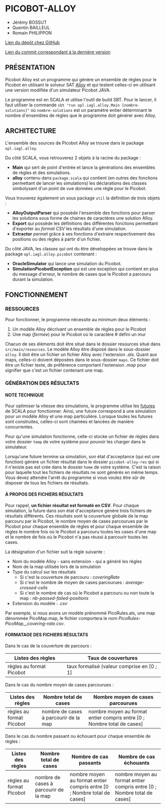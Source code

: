 PICOBOT-ALLOY
=============

* Jérémy BOSSUT
* Quentin BAILLEUL
* Romain PHILIPPON

[Lien du dépôt chez GitHub](https://github.com/Didzi59/Picobot)

[Lien du commit correspondant à la dernière version](https://github.com/Didzi59/Picobot/commit/247e07a42cf6ee5f24f2c95ba4de4f6dc15a04ea)

PRÉSENTATION
------------

Picobot Alloy est un programme qui génère un ensemble de règles pour le Picobot en utilisant le solveur SAT [Alloy](http://alloy.mit.edu/alloy/) et qui testent  celles-ci en utilisant une version modifiée d'un simulateur Picobot JAVA.

Le  programme est en SCALA et utilise l'outil de build SBT. Pour le lancer, il faut utiliser la commande `sbt "run opl.iagl.alloy.Main [nombre-solutions]"` où `nombre-solutions` est un paramètre entier déterminant le nombre d'ensembles de règles que le programme doit générer avec Alloy.

ARCHITECTURE
------------

L'ensemble des sources de Picobot Alloy se trouve dans le package `opl.iagl.alloy`.

Du côté SCALA, vous retrouverez 2 objets à la racine du package :
* __Main__ qui sert de point d'entrée et lance la générations des ensembles de règles et des simulations.
* __alloy__ contenu dans `package.scala` qui contient (en outres des fonctions permettant de lancer les simulations) les déclarations des classes simbolysant d'un point de vue données une règle pour le Picobot.

Vous trouverez également un sous package `util` la définition de trois objets :
* __AlloyOutputParser__ qui possède l'ensemble des fonctions pour parser les solutions sous forme de chaines de caractères une solution Alloy.
* __Export__ qui possède les définitions des différentes fonctions permettant d'exporter au _format CSV_ les résultats d'une simulation.
* __Extractor__ permet grâce à ses fonctions d'extraire respectivement des positions ou des règles à partir d'un fichier.

Du côté JAVA, les classes qui ont du être développées se trouve dans le package `opl.iagl.alloy.picobot` contenant :
* __OracleSimulator__ qui lance une simulation du Picobot.
* __SimulationPicobotException__ qui est une exception qui contient en plus du message d'erreur, le nombre de cases que le Picobot a parcouru durant la simulation.

FONCTIONNEMENT
--------------

### RESSOURCES

Pour fonctionner, le programme nécessite au minimum deux éléments :
1. Un modèle Alloy décrivant un ensemble de règles pour le Picobot
2. Une map (_fermée_) pour le Picobot où le caractère # défini un mur

Chacun de ses éléments doit être situé dans le dossier resources situé dans `src/main/resources`. Le modèle Alloy être disposé dans le sous-dossier `alloy`. Il doit être un fichier un fichier Alloy avec l'extension _.als_. Quant aux maps, celles-ci doivent déposées dans le sous-dossier `maps`. Ce fichier doit être un fichier texte, de préférence comportant l'extension _.map_ pour signifier que c'est un fichier contenant une map.

### GÉNÉRATION DES RÉSULTATS

#### NOTE TECHNIQUE

Pour optimiser la vitesse des simulations, le programme utilise les [futures](http://docs.scala-lang.org/overviews/core/futures.html) de SCALA pour fonctionner. Ainsi, une future correspond à une simulation pour un modèle Alloy et une map particulière. Lorsque toutes les futures sont construites, celles-ci sont chainées et lancées de manière concurrentes.

Pour qu'une simulation fonctionne, celle-ci stocke un fichier de règles dans votre dossier `temp` de votre système pour pouvoir les charger dans le simulateur.

Lorsqu'une future termine sa simulation, son état d'acceptance (qui est une fonction) génère un fichier résultat dans le dossier `picobot-alloy-res` qui si il n'existe pas est crée dans le dossier `home` de votre système. C'est la raison pour laquelle tout les fichiers de résultats ne sont générés en même temps. Vous devez attendre l'arrêt du programme si vous voulez être sûr de disposer de tous les fichiers de résultats.

#### À PROPOS DES FICHIERS RÉSULTATS

Pour rappel, __un fichier résultat est formaté en CSV__. Pour chaque simulation, la future dans son état d'acceptance génère trois fichiers de résultats différents. Ces résultats sont la couverture globale de la map parcouru par le Picobot, le nombre moyen de cases parcourues par le Picobot pour chaque ensemble de règles et pour chaque ensemble de règles le nombre fois où le Picobot a parcouru toutes les cases d'une map et le nombre de fois où le Picobot n'a pas réussi à parcourir toutes les cases.

La désignation d'un fichier suit la règle suivante :
* Nom du modèle Alloy - sans extension - qui a généré les règles
* Nom de la map utilisée lors de la simulation
* Type du calcul sur les résultats
    * Si c'est la couverture de parcouru : _coveringRate_
    * Si c'est le nombre de moyen de cases parcourues : _average-crossed-cells_
    * Si c'est le nombre de cas où le Picobot a parcouru ou non toute la map : _nb-passed-failed-positions_
* Extension du modèle : _.csv_

Par exemple, si nous avons un modèle prénommé PicoRules.als, une map dénommée PicoMap.map, le fichier comportera le nom *PicoRules-PicoMap__covering-rate.csv*.

#### FORMATAGE DES FICHIERS RÉSULTATS

Dans le cas de la couverture de parcours :

Listes des règles | Taux de couvertures
----------------- | -------------------
règles au format Picobot | taux formalisé (valeur comprise en [0 ; 1]

Dans le cas du nombre moyen de cases parcourues :

Listes des règles | Nombre total de cases | Nombre moyen de cases parcourues
----------------- | --------------------- | --------------------------------
règles au format Picobot | nombre de cases à parcourir de la map | nombre moyen au format entier compris entre [0 ; Nombre total de cases]

Dans le cas du nombre passant ou échouant pour chaque ensemble de règles :

Listes des règles | Nombre total de cases | Nombre de cas passants | Nombre de cas échouants
----------------- | --------------------- | ---------------------- | -----------------------
règles au format Picobot | nombre de cases à parcourir de la map | nombre moyen au format entier compris entre [0 ; Nombre total de cases] | nombre moyen au format entier compris entre [0 ; Nombre total de cases]
